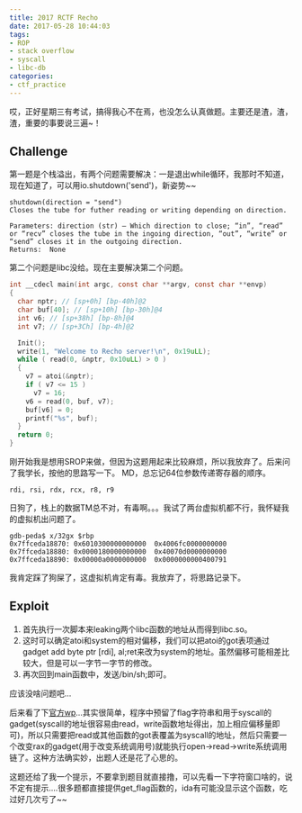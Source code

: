 ```yaml
---
title: 2017 RCTF Recho
date: 2017-05-28 10:44:03
tags:
- ROP
- stack overflow
- syscall
- libc-db
categories:
- ctf_practice
---
```


哎，正好星期三有考试，搞得我心不在焉，也没怎么认真做题。主要还是渣，渣，渣，重要的事要说三遍~！

## Challenge
第一题是个栈溢出，有两个问题需要解决：一是退出while循环，我那时不知道，现在知道了，可以用io.shutdown('send')，新姿势~~
<!-- more -->
```shell
shutdown(direction = "send")
Closes the tube for futher reading or writing depending on direction.

Parameters: direction (str) – Which direction to close; “in”, “read” or “recv” closes the tube in the ingoing direction, “out”, “write” or “send” closes it in the outgoing direction.
Returns:  None
```
第二个问题是libc没给。现在主要解决第二个问题。
```c
int __cdecl main(int argc, const char **argv, const char **envp)
{
  char nptr; // [sp+0h] [bp-40h]@2
  char buf[40]; // [sp+10h] [bp-30h]@4
  int v6; // [sp+38h] [bp-8h]@4
  int v7; // [sp+3Ch] [bp-4h]@2

  Init();
  write(1, "Welcome to Recho server!\n", 0x19uLL);
  while ( read(0, &nptr, 0x10uLL) > 0 )
  {
    v7 = atoi(&nptr);
    if ( v7 <= 15 )
      v7 = 16;
    v6 = read(0, buf, v7);
    buf[v6] = 0;
    printf("%s", buf);
  }
  return 0;
}
```
刚开始我是想用SROP来做，但因为这题用起来比较麻烦，所以我放弃了。后来问了我学长，按他的思路写一下。
MD，总忘记64位参数传递寄存器的顺序。
```
rdi, rsi, rdx, rcx, r8, r9
```
日狗了，栈上的数据TM总不对，有毒啊。。。我试了两台虚拟机都不行，我怀疑我的虚拟机出问题了。
```shell
gdb-peda$ x/32gx $rbp
0x7ffceda18870: 0x6010300000000000  0x4006fc0000000000
0x7ffceda18880: 0x0000180000000000  0x40070d0000000000
0x7ffceda18890: 0x00000a0000000000  0x0000000000400791
```
我肯定踩了狗屎了，这虚拟机肯定有毒。我放弃了，将思路记录下。

## Exploit
1. 首先执行一次脚本来leaking两个libc函数的地址从而得到libc.so。
2. 这时可以确定atoi和system的相对偏移，我们可以把atoi的got表项通过gadget add byte ptr [rdi], al;ret来改为system的地址。虽然偏移可能相差比较大，但是可以一字节一字节的修改。
3. 再次回到main函数中，发送/bin/sh;即可。

应该没啥问题吧...

后来看了下[官方wp](https://www.xctf.org.cn/information/e0d90ad9d0609320fd6743706135a80913d27b8d/)...其实很简单，程序中预留了flag字符串和用于syscall的gadget(syscall的地址很容易由read，write函数地址得出，加上相应偏移量即可)，所以只需要把read或其他函数的got表覆盖为syscall的地址，然后只需要一个改变rax的gadget(用于改变系统调用号)就能执行open->read->write系统调用链了。这种方法确实妙，出题人还是花了心思的。

这题还给了我一个提示，不要拿到题目就直接撸，可以先看一下字符窗口啥的，说不定有提示....很多题都直接提供get_flag函数的，ida有可能没显示这个函数，吃过好几次亏了~~





